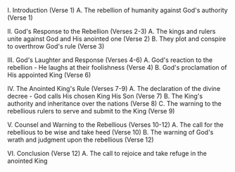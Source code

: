 I. Introduction (Verse 1)
A. The rebellion of humanity against God's authority (Verse 1)

II. God's Response to the Rebellion (Verses 2-3)
A. The kings and rulers unite against God and His anointed one (Verse 2)
B. They plot and conspire to overthrow God's rule (Verse 3)

III. God's Laughter and Response (Verses 4-6)
A. God's reaction to the rebellion - He laughs at their foolishness (Verse 4)
B. God's proclamation of His appointed King (Verse 6)

IV. The Anointed King's Rule (Verses 7-9)
A. The declaration of the divine decree - God calls His chosen King His Son (Verse 7)
B. The King's authority and inheritance over the nations (Verse 8)
C. The warning to the rebellious rulers to serve and submit to the King (Verse 9)

V. Counsel and Warning to the Rebellious (Verses 10-12)
A. The call for the rebellious to be wise and take heed (Verse 10)
B. The warning of God's wrath and judgment upon the rebellious (Verse 12)

VI. Conclusion (Verse 12)
A. The call to rejoice and take refuge in the anointed King